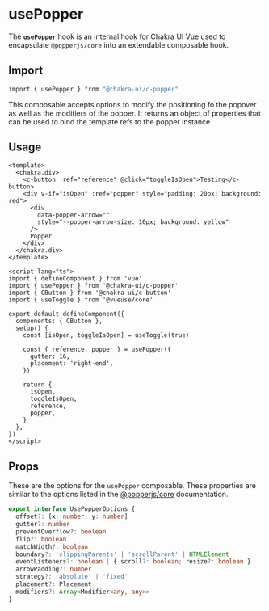# usePopper

The **`usePopper`** hook is an internal hook for Chakra UI Vue used to encapsulate `@popperjs/core` into an extendable composable hook.

## Import

```bash
import { usePopper } from "@chakra-ui/c-popper"
```

This composable accepts options to modify the positioning fo the popover as well as the modifiers of the popper. It returns an object of properties that can be used to bind the template refs to the popper instance

## Usage

```vue
<template>
  <chakra.div>
    <c-button :ref="reference" @click="toggleIsOpen">Testing</c-button>
    <div v-if="isOpen" :ref="popper" style="padding: 20px; background: red">
      <div
        data-popper-arrow=""
        style="--popper-arrow-size: 10px; background: yellow"
      />
      Popper
    </div>
  </chakra.div>
</template>

<script lang="ts">
import { defineComponent } from 'vue'
import { usePopper } from '@chakra-ui/c-popper'
import { CButton } from '@chakra-ui/c-button'
import { useToggle } from '@vueuse/core'

export default defineComponent({
  components: { CButton },
  setup() {
    const [isOpen, toggleIsOpen] = useToggle(true)

    const { reference, popper } = usePopper({
      gutter: 16,
      placement: 'right-end',
    })

    return {
      isOpen,
      toggleIsOpen,
      reference,
      popper,
    }
  },
})
</script>

```

## Props
These are the options for the `usePopper` composable. These properties are similar to the options listed in the [@popperjs/core](https://popper.js.org/docs/v2/) documentation.
```ts
export interface UsePopperOptions {
  offset?: [x: number, y: number]
  gutter?: number
  preventOverflow?: boolean
  flip?: boolean
  matchWidth?: boolean
  boundary?: 'clippingParents' | 'scrollParent' | HTMLElement
  eventListeners?: boolean | { scroll?: boolean; resize?: boolean }
  arrowPadding?: number
  strategy?: 'absolute' | 'fixed'
  placement?: Placement
  modifiers?: Array<Modifier<any, any>>
}
```